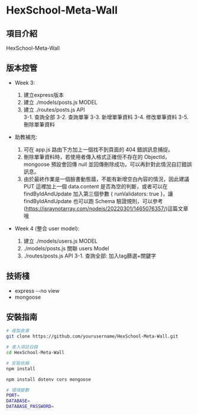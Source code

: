# HexSchool-Meta-Wall

## 項目介紹
HexSchool-Meta-Wall 

## 版本控管
- Week 3: 
    1. 建立express版本
    2. 建立 ./models/posts.js MODEL
    3. 建立 ./routes/posts.js API  
        3-1. 查詢全部
        3-2. 查詢單筆
        3-3. 新增單筆資料
        3-4. 修改單筆資料
        3-5. 刪除單筆資料
- 助教補充:
    1. 可在 app.js 路由下方加上一個找不到頁面的 404 錯誤訊息捕捉。
    2. 刪除單筆資料時，若使用者傳入格式正確但不存在的 ObjectId，mongoose 預設會回傳 null 並回傳刪除成功，可以再針對此情況自訂錯誤訊息。
    3. 由於最終作業是一個臉書動態牆，不能有新增空白內容的情況，因此建議 PUT 這裡加上一個 data.content 是否為空的判斷，或者可以在 findByIdAndUpdate 加入第三個參數 { runValidators: true }，讓 findByIdAndUpdate 也可以跑 Schema 驗證規則，可以參考
    (https://israynotarray.com/nodejs/20220301/1465076357/)這篇文章哦
    
- Week 4 (整合 user model): 
    1. 建立 ./models/users.js MODEL
    2. ./models/posts.js 關聯 users Model  
    3. ./routes/posts.js API 
        3-1. 查詢全部: 加入tag篩選+關鍵字
    
## 技術棧
- express --no view
- mongoose


## 安裝指南
```bash
# 複製倉庫
git clone https://github.com/yourusername/HexSchool-Meta-Wall.git

# 進入項目目錄
cd HexSchool-Meta-Wall

# 安裝依賴
npm install

npm install dotenv cors mongoose

# 環境變數
PORT=
DATABASE=
DATABASE_PASSWORD=
